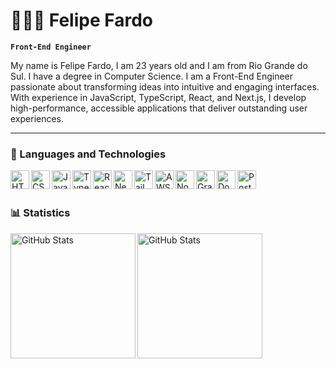 # 👨🏻‍💻 Felipe Fardo

**`Front-End Engineer`**

My name is Felipe Fardo, I am 23 years old and I am from Rio Grande do Sul. I have a degree in Computer Science. I am a Front-End Engineer passionate about transforming ideas into intuitive and engaging interfaces. With experience in JavaScript, TypeScript, React, and Next.js, I develop high-performance, accessible applications that deliver outstanding user experiences.

---

### 🤖 Languages and Technologies

<img 
    align="left" 
    alt="HTML"
    title="HTML" 
    width="30px" 
    src="https://cdn.jsdelivr.net/gh/devicons/devicon@latest/icons/html5/html5-original.svg" 
/>
<img 
    align="left" 
    alt="CSS" 
    title="CSS"
    width="30px" 
    src="https://cdn.jsdelivr.net/gh/devicons/devicon@latest/icons/css3/css3-original.svg" 
/>
<img 
    align="left" 
    alt="JavaScript" 
    title="JavaScript"
    width="30px" 
    src="https://cdn.jsdelivr.net/gh/devicons/devicon@latest/icons/javascript/javascript-original.svg" 
/>
<img 
    align="left" 
    alt="TypeScript"
    title="TypeScript" 
    width="30px" 
    src="https://cdn.jsdelivr.net/gh/devicons/devicon@latest/icons/typescript/typescript-original.svg" 
/>
<img 
    align="left" 
    alt="React"
    title="React" 
    width="30px" 
    src="https://cdn.jsdelivr.net/gh/devicons/devicon@latest/icons/react/react-original.svg" 
/>
<img 
    align="left" 
    alt="Next.js" 
    title="Next.js"
    width="30px" 
    src="https://cdn.jsdelivr.net/gh/devicons/devicon@latest/icons/nextjs/nextjs-original.svg" 
/>
<img 
    align="left" 
    alt="Tailwind" 
    title="Tailwind"
    width="30px" 
    src="https://cdn.jsdelivr.net/gh/devicons/devicon@latest/icons/tailwindcss/tailwindcss-original.svg" 
/>
<img
    align="left" 
    alt="AWS" 
    title="AWS"
    width="30px" 
    src="https://cdn.jsdelivr.net/gh/devicons/devicon@latest/icons/amazonwebservices/amazonwebservices-original-wordmark.svg" />
<img
    align="left" 
    alt="Node" 
    title="Node"
    width="30px"
    src="https://cdn.jsdelivr.net/gh/devicons/devicon@latest/icons/nodejs/nodejs-original.svg"
/>
<img
    align="left" 
    alt="Graphql" 
    title="Graphql"
    width="30px"
    src="https://cdn.jsdelivr.net/gh/devicons/devicon@latest/icons/graphql/graphql-plain.svg"
/>
<img
    align="left" 
    alt="Docker" 
    title="Docker"
    width="30px"
    src="https://cdn.jsdelivr.net/gh/devicons/devicon@latest/icons/docker/docker-original.svg"
/>
<img
    align="left" 
    alt="PostgreSQL" 
    title="PostgreSQL"
    width="30px"
    src="https://cdn.jsdelivr.net/gh/devicons/devicon@latest/icons/postgresql/postgresql-original.svg"
/>

<br/>
<br/>

### 📊 Statistics

<p>
    <img 
        align="left" 
        alt="GitHub Stats" 
        height="200" 
        src="https://github-readme-stats.vercel.app/api?username=felipefardo&show_icons=true&theme=tokyonight&include_all_commits=true&locale=en" 
      />
    <img 
      align="left" 
      alt="GitHub Stats" 
      height="200" 
      src="https://github-readme-stats.vercel.app/api/top-langs/?username=felipefardo&theme=tokyonight&layout=compact&custom_title=Technologies&langs_count=9" 
      />
</p>
